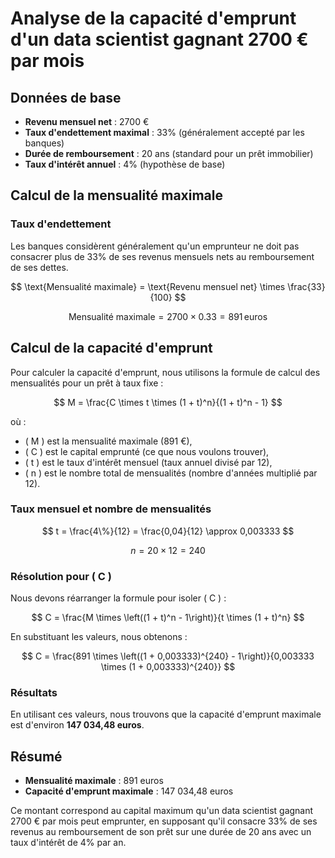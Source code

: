 # Analyse de la capacité d'emprunt d'un data scientist gagnant 2700 € par mois

## Données de base

- **Revenu mensuel net** : 2700 €
- **Taux d'endettement maximal** : 33% (généralement accepté par les banques)
- **Durée de remboursement** : 20 ans (standard pour un prêt immobilier)
- **Taux d'intérêt annuel** : 4% (hypothèse de base)

## Calcul de la mensualité maximale

### Taux d'endettement

Les banques considèrent généralement qu'un emprunteur ne doit pas consacrer plus de 33% de ses revenus mensuels nets au remboursement de ses dettes.

$$
\text{Mensualité maximale} = \text{Revenu mensuel net} \times \frac{33}{100}
$$

$$
\text{Mensualité maximale} = 2700 \times 0.33 = 891 \, \text{euros}
$$

## Calcul de la capacité d'emprunt

Pour calculer la capacité d'emprunt, nous utilisons la formule de calcul des mensualités pour un prêt à taux fixe :

$$
M = \frac{C \times t \times (1 + t)^n}{(1 + t)^n - 1}
$$

où :
- \( M \) est la mensualité maximale (891 €),
- \( C \) est le capital emprunté (ce que nous voulons trouver),
- \( t \) est le taux d'intérêt mensuel (taux annuel divisé par 12),
- \( n \) est le nombre total de mensualités (nombre d'années multiplié par 12).

### Taux mensuel et nombre de mensualités

$$
t = \frac{4\%}{12} = \frac{0,04}{12} \approx 0,003333
$$

$$
n = 20 \times 12 = 240
$$

### Résolution pour \( C \)

Nous devons réarranger la formule pour isoler \( C \) :

$$
C = \frac{M \times \left((1 + t)^n - 1\right)}{t \times (1 + t)^n}
$$

En substituant les valeurs, nous obtenons :

$$
C = \frac{891 \times \left((1 + 0,003333)^{240} - 1\right)}{0,003333 \times (1 + 0,003333)^{240}}
$$

### Résultats

En utilisant ces valeurs, nous trouvons que la capacité d'emprunt maximale est d'environ **147 034,48 euros**.

## Résumé

- **Mensualité maximale** : 891 euros
- **Capacité d'emprunt maximale** : 147 034,48 euros

Ce montant correspond au capital maximum qu'un data scientist gagnant 2700 € par mois peut emprunter, en supposant qu'il consacre 33% de ses revenus au remboursement de son prêt sur une durée de 20 ans avec un taux d'intérêt de 4% par an.
